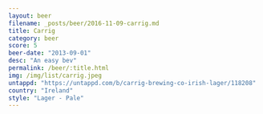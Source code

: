 ```yaml
---
layout: beer
filename: _posts/beer/2016-11-09-carrig.md
title: Carrig
category: beer
score: 5
beer-date: "2013-09-01"
desc: "An easy bev"
permalink: /beer/:title.html
img: /img/list/carrig.jpeg
untappd: "https://untappd.com/b/carrig-brewing-co-irish-lager/118208"
country: "Ireland"
style: "Lager - Pale"
---
```


